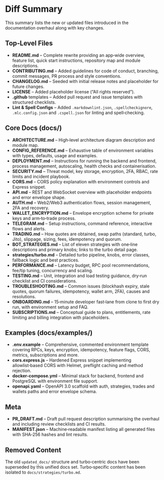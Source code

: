 # Diff Summary

This summary lists the new or updated files introduced in the documentation overhaul along with key changes.

## Top‑Level Files

- **README.md** – Complete rewrite providing an app‑wide overview, feature list, quick start instructions, repository map and module descriptions.
- **CONTRIBUTING.md** – Added guidelines for code of conduct, branching, commit messages, PR process and style conventions.
- **CHANGELOG.md** – Seeded with initial release notes and placeholder for future changes.
- **LICENSE** – Added placeholder license (“All rights reserved”).
- **.github** templates – Added pull request and issue templates with structured checklists.
- **Lint & Spell Configs** – Added `.markdownlint.json`, `.spellcheckignore`, `.mlc.config.json` and `.cspell.json` for linting and spell‑checking.

## Core Docs (docs/)

- **ARCHITECTURE.md** – High‑level architecture diagram description and module map.
- **CONFIG_REFERENCE.md** – Exhaustive table of environment variables with types, defaults, usage and examples.
- **DEPLOYMENT.md** – Instructions for running the backend and frontend, process management, autoscaling, health checks and containerisation.
- **SECURITY.md** – Threat model, key storage, encryption, 2FA, RBAC, rate limits and incident playbook.
- **CORS.md** – CORS policy explanation with environment controls and Express snippet.
- **API.md** – REST and WebSocket overview with placeholder endpoints and error envelope shape.
- **AUTH.md** – Web2/Web3 authentication flows, session management, 2FA and recovery.
- **WALLET_ENCRYPTION.md** – Envelope encryption scheme for private keys and arm‑to‑trade process.
- **TELEGRAM.md** – Setup instructions, command reference, interactive flows and alerts.
- **TRADING.md** – How quotes are obtained, swap paths (standard, turbo, Jito), slippage, sizing, fees, idempotency and quorum.
- **BOT_STRATEGIES.md** – List of eleven strategies with one‑line descriptions and primary knobs; links to the turbo detail page.
- **strategies/turbo.md** – Detailed turbo pipeline, knobs, error classes, fallback logic and best practices.
- **PERFORMANCE.md** – Latency budget, RPC pool recommendations, fee/tip tuning, concurrency and scaling.
- **TESTING.md** – Unit, integration and load testing guidance, dry‑run checklist and CI considerations.
- **TROUBLESHOOTING.md** – Common issues (blockhash expiry, stale quotes, quorum failures, idempotency, wallet arm, 2FA), causes and resolutions.
- **ONBOARDING.md** – 15‑minute developer fast‑lane from clone to first dry run, with environment setup and FAQ.
- **SUBSCRIPTIONS.md** – Conceptual guide to plans, entitlements, rate limiting and billing integration with placeholders.

## Examples (docs/examples/)

- **.env.example** – Comprehensive, commented environment template covering RPCs, keys, encryption, idempotency, feature flags, CORS, metrics, subscriptions and more.
- **cors.express.js** – Hardened Express snippet implementing allowlist‑based CORS with Helmet, preflight caching and method rejection.
- **docker-compose.yml** – Minimal stack for backend, frontend and PostgreSQL with environment file support.
- **openapi.yaml** – OpenAPI 3.0 scaffold with auth, strategies, trades and wallets paths and error envelope schema.

## Meta

- **PR_DRAFT.md** – Draft pull request description summarising the overhaul and including review checklists and CI results.
- **MANIFEST.json** – Machine‑readable manifest listing all generated files with SHA‑256 hashes and lint results.

## Removed Content

The old `updated_docs/` structure and turbo‑centric docs have been superseded by this unified docs set.  Turbo‑specific content has been isolated to `docs/strategies/turbo.md`.